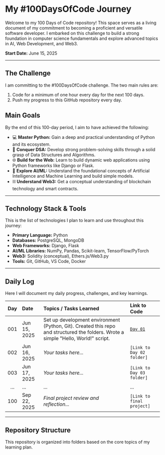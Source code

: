 # My #100DaysOfCode Journey

Welcome to my 100 Days of Code repository! This space serves as a living document of my commitment to becoming a proficient and versatile software developer. I embarked on this challenge to build a strong foundation in computer science fundamentals and explore advanced topics in AI, Web Development, and Web3.

**Start Date:** June 15, 2025

---

## The Challenge

I am committing to the #100DaysOfCode challenge. The two main rules are:
1. Code for a minimum of one hour every day for the next 100 days.
2. Push my progress to this GitHub repository every day.

## Main Goals

By the end of this 100-day period, I aim to have achieved the following:
- 💻 **Master Python:** Gain a deep and practical understanding of Python and its ecosystem.
- 🧠 **Conquer DSA:** Develop strong problem-solving skills through a solid grasp of Data Structures and Algorithms.
- 🌐 **Build for the Web:** Learn to build dynamic web applications using Python frameworks like Django or Flask.
- 🤖 **Explore AI/ML:** Understand the foundational concepts of Artificial Intelligence and Machine Learning and build simple models.
- ⛓️ **Understand Web3:** Get a conceptual understanding of blockchain technology and smart contracts.

---

## Technology Stack & Tools

This is the list of technologies I plan to learn and use throughout this journey:

* **Primary Language:** Python
* **Databases:** PostgreSQL, MongoDB
* **Web Frameworks:** Django, Flask
* **AI/ML Libraries:** NumPy, Pandas, Scikit-learn, TensorFlow/PyTorch
* **Web3:** Solidity (conceptual), Ethers.js/Web3.py
* **Tools:** Git, GitHub, VS Code, Docker

---

## Daily Log

Here I will document my daily progress, challenges, and key learnings.

| Day | Date          | Topics / Tasks Learned                                      | Link to Code                                        |
|:---:|:--------------|:------------------------------------------------------------|:----------------------------------------------------|
| 001 | Jun 15, 2025  | Set up development environment (Python, Git). Created this repo and structured the folders. Wrote a simple "Hello, World!" script. | [`Day 01`](./01-Python-Fundamentals/01-Setup/)         |
| 002 | Jun 16, 2025  | *Your tasks here...* | `[Link to Day 02 folder]`                           |
| 003 | Jun 17, 2025  | *Your tasks here...* | `[Link to Day 03 folder]`                           |
| ... | ...           | ...                                                         | ...                                                 |
| 100 | Sep 22, 2025  | *Final project review and reflection...* | `[Link to final project]`                           |

---

## Repository Structure

This repository is organized into folders based on the core topics of my learning plan.
